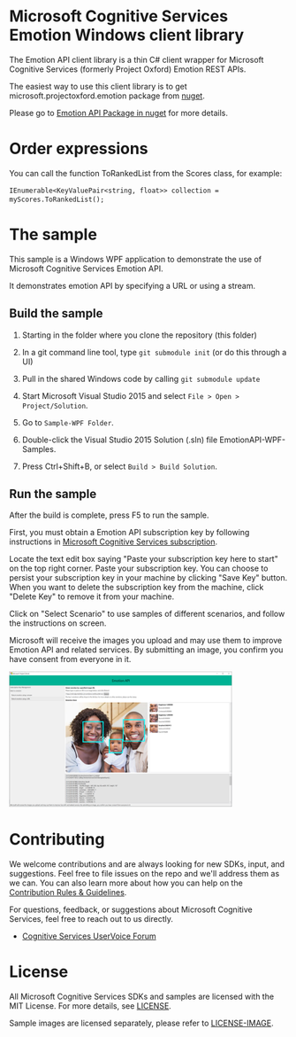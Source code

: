 Microsoft Cognitive Services Emotion Windows client library
==================

The Emotion API client library is a thin C\# client wrapper for Microsoft Cognitive Services (formerly Project Oxford) Emotion
REST APIs.  

The easiest way to use this client library is to get microsoft.projectoxford.emotion package from [nuget](<http://nuget.org>).

Please go to [Emotion API Package in nuget](https://www.nuget.org/packages/Microsoft.ProjectOxford.Emotion/) for more details.

Order expressions
============

You can call the function ToRankedList from the Scores class, for example:

```
IEnumerable<KeyValuePair<string, float>> collection = myScores.ToRankedList();
```

The sample
==========

This sample is a Windows WPF application to demonstrate the use of Microsoft Cognitive Services Emotion API.

It demonstrates emotion API by specifying a URL or using a stream.

Build the sample
----------------

1.  Starting in the folder where you clone the repository (this folder)

2.  In a git command line tool, type `git submodule init` (or do this through a UI)

3.  Pull in the shared Windows code by calling `git submodule update`

4.  Start Microsoft Visual Studio 2015 and select `File > Open >
    Project/Solution`.

5.  Go to `Sample-WPF Folder`.

6.  Double-click the Visual Studio 2015 Solution (.sln) file
    EmotionAPI-WPF-Samples.

7.  Press Ctrl+Shift+B, or select `Build > Build Solution`.

Run the sample
--------------

After the build is complete, press F5 to run the sample.

First, you must obtain a Emotion API subscription key by following instructions in [Microsoft Cognitive Services subscription](<https://www.microsoft.com/cognitive-services/en-us/sign-up>).

Locate the text edit box saying "Paste your subscription key here to start" on
the top right corner. Paste your subscription key. You can choose to persist
your subscription key in your machine by clicking "Save Key" button. When you
want to delete the subscription key from the machine, click "Delete Key" to
remove it from your machine.

Click on "Select Scenario" to use samples of different scenarios, and
follow the instructions on screen.

Microsoft will receive the images you upload and may use them to improve Emotion
API and related services. By submitting an image, you confirm you have consent
from everyone in it.

<img src="SampleScreenshots/SampleRunning.png" width="80%"/>

Contributing
============
We welcome contributions and are always looking for new SDKs, input, and
suggestions. Feel free to file issues on the repo and we'll address them as we can. You can also learn more about how you can help on the [Contribution
Rules & Guidelines](</CONTRIBUTING.md>).

For questions, feedback, or suggestions about Microsoft Cognitive Services, feel free to reach out to us directly.

-   [Cognitive Services UserVoice Forum](<https://cognitive.uservoice.com>)

License
=======

All Microsoft Cognitive Services SDKs and samples are licensed with the MIT License. For more details, see
[LICENSE](</LICENSE.md>).

Sample images are licensed separately, please refer to [LICENSE-IMAGE](</LICENSE-IMAGE.md>).
